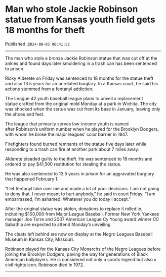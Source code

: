 # Man who stole Jackie Robinson statue from Kansas youth field gets 18 months for theft

Published :`2024-08-05 06:41:52`

---

The man who stole a bronze Jackie Robinson statue that was cut off at the ankles and found days later smoldering in a trash can has been sentenced to prison.

Ricky Alderete on Friday was sentenced to 18 months for the statue theft and also 13.5 years for an unrelated burglary. In a Kansas court, he said his actions stemmed from a fentanyl addiction.

The League 42 youth baseball league plans to unveil a replacement statue crafted from the original mold Monday at a park in Wichita. The city was shocked when the statue was cut from its base in January, leaving only the shoes and feet.

The league that primarily serves low-income youth is named after Robinson’s uniform number when he played for the Brooklyn Dodgers, with whom he broke the major leagues’ color barrier in 1947.

Firefighters found burned remnants of the statue five days later while responding to a trash can fire at another park about 7 miles away.

Alderete pleaded guilty to the theft. He was sentenced to 18 months and ordered to pay $41,500 restitution for stealing the statue.

He was also sentenced to 13.5 years in prison for an aggravated burglary that happened February 1.

“I let fentanyl take over me and made a lot of poor decisions. I am not going to deny that. I never meant to hurt anybody,” he said in court Friday. “I am embarrassed, I’m ashamed. Whatever you do today I accept.”

After the original statue was stolen, donations to replace it rolled in, including $100,000 from Major League Baseball. Former New York Yankees manager Joe Torre and 2007 American League Cy Young award winner CC Sabathia are expected to attend Monday’s unveiling.

The cleats left behind are now on display at the Negro Leagues Baseball Museum in Kansas City, Missouri.

Robinson played for the Kansas City Monarchs of the Negro Leagues before joining the Brooklyn Dodgers, paving the way for generations of Black American ballplayers. He is considered not only a sports legend but also a civil rights icon. Robinson died in 1972.

---

